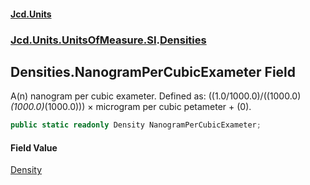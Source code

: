 #### [Jcd.Units](index.md 'index')
### [Jcd.Units.UnitsOfMeasure.SI](Jcd.Units.UnitsOfMeasure.SI.md 'Jcd.Units.UnitsOfMeasure.SI').[Densities](Densities.md 'Jcd.Units.UnitsOfMeasure.SI.Densities')

## Densities.NanogramPerCubicExameter Field

A(n) nanogram per cubic exameter. Defined as: ((1.0/1000.0)/((1000.0)*(1000.0)*(1000.0))) × microgram per cubic petameter + (0).

```csharp
public static readonly Density NanogramPerCubicExameter;
```

#### Field Value
[Density](Density.md 'Jcd.Units.UnitTypes.Density')